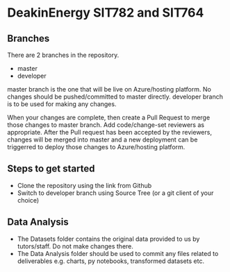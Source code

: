 # DeakinEnergy SIT782 and SIT764  

## Branches
There are 2 branches in the repository. 
- master 
- developer

master branch is the one that will be live on Azure/hosting platform. No changes should be pushed/committed to master directly.
developer branch is to be used for making any changes. 

When your changes are complete, then create a Pull Request to merge those changes to master branch. Add code/change-set reviewers as appropriate. 
After the Pull request has been accepted by the reviewers, changes will be merged into master and a new deployment can be triggerred to deploy those changes to Azure/hosting platform.

## Steps to get started 

- Clone the repository using the link from Github
- Switch to developer branch using Source Tree (or a git client of your choice)

## Data Analysis

- The Datasets folder contains the original data provided to us by tutors/staff. Do not make changes there.
- The Data Analysis folder should be used to commit any files related to deliverables e.g. charts, py notebooks, transformed datasets etc.


